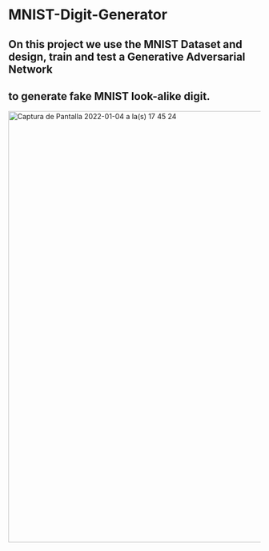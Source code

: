 # MNIST-Digit-Generator
## On this project we use the MNIST Dataset and design, train and test a Generative Adversarial Network
## to generate fake MNIST look-alike digit. <br>
<img width="863" alt="Captura de Pantalla 2022-01-04 a la(s) 17 45 24" src="https://user-images.githubusercontent.com/80273045/148138987-e15f7879-fc20-4921-b740-cbcf5076ed4c.png">
